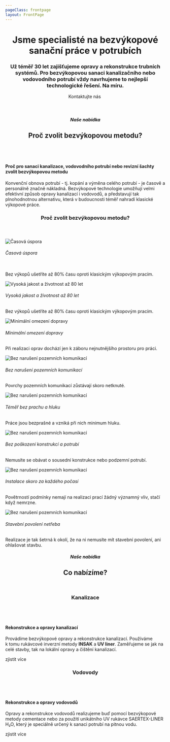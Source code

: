 ```yaml
---
pageClass: frontpage
layout: FrontPage
---
```

<header class="frontpage__header">
    <main class="frontpage__header__content">
        <h1 class="frontpage__header__jsme-specialiste">
            Jsme specialisté 
            na bezvýkopové sanační 
            práce v potrubích
        </h1>
        <h3 class="frontpage__header__uz-temer-30-let">
            Už téměř 30 let zajišťujeme opravy a rekonstrukce trubních systémů. Pro bezvýkopovou sanaci kanalizačního nebo vodovodního potrubí vždy navrhujeme to nejlepší technologické řešení. Na míru.
        </h3>
        <router-link class="frontpage__header__button--kontaktujte-nas" to="/kontakt">Kontaktujte nás</router-link>
        <img class="frontpage__header__img" src="/img/frontpage/1.png" alt="">
    </main>
</header>
<main class="frontpage__content">
    <section class="section section--narrow nase-nabidka-proc-zvolit">
        <header class="section__header header--default">
            <h5 class="section__subtitle">Naše nabídka</h5>
            <h2 class="section__title title--big">Proč zvolit bezvýkopovou metodu?</h2>
        </header>
        <main class="section__content">
            <div class="section__info-box info-box--photo-left info-box--photo-vcenter">
                <img class="section__info-box__img" src="/img/frontpage/2.png" alt=""/>
                <div class="section__info-box__text-box">
                    <h4 class="info-box__text-box__title">Proč pro sanaci kanalizace, vodovodního potrubí nebo revizní šachty zvolit bezvýkopovou metodu</h4>
                    <p class="info-box__text-box__content">Konvenční obnova potrubí - tj. kopání a výměna celého potrubí - je časově a personálně značně nákladná. Bezvýkopové technologie umožňují velmi efektivní způsob opravy kanalizací i vodovodů, a představují tak plnohodnotnou alternativu, která v budoucnosti téměř nahradí klasické výkopové práce.</p>
                </div>
            </div>
        </main>
    </section>
    <section class="section section--wide section--gray proc-zvolit-bezvykopovou-metodu">
        <header class="section__header header--small">
            <h3 class="section__title title--small">Proč zvolit bezvýkopovou metodu?</h3>
        </header>
        <main class="section__content why-boxes">
            <div class="why-box">
                <div class="why-box__img-box">
                    <img src="/img/frontpage/why-clock.svg" alt="Časová úspora"/>
                </div>
                <h6 class="why-box__title">Časová úspora<br/>&nbsp;</h6>
                <p class="why-box__text">Bez výkopů ušetříte až 80% času oproti klasickým výkopovým pracím.</p>
            </div>
            <div class="why-box">
                <div class="why-box__img-box">
                    <img src="/img/frontpage/why-calendar.svg" alt="Vysoká jakost a životnost až 80 let"/>
                </div>
                <h6 class="why-box__title">Vysoká jakost a životnost až 80 let</h6>
                <p class="why-box__text">Bez výkopů ušetříte až 80% času oproti klasickým výkopovým pracím.</p>
            </div>
            <div class="why-box">
                <div class="why-box__img-box">
                    <img src="/img/frontpage/why-limitation.svg" alt="Minimální omezení dopravy"/>
                </div>
                <h6 class="why-box__title">Minimální omezení dopravy</h6>
                <p class="why-box__text">Při realizaci oprav dochází jen k záboru nejnutnějšího prostoru pro práci.</p>
            </div>
            <div class="why-box">
                <div class="why-box__img-box">
                    <img class="why-box__img" src="/img/frontpage/why-road.svg" alt="Bez narušení pozemních komunikací"/>
                </div>
                <h6 class="why-box__title">Bez narušení pozemních komunikací</h6>
                <p class="why-box__text">Povrchy pozemních komunikací zůstávají skoro netknuté.</p>
            </div>
            <div class="why-box">
                <div class="why-box__img-box">
                    <img class="why-box__img" src="/img/frontpage/why-dust.svg" alt="Bez narušení pozemních komunikací"/>
                </div>
                <h6 class="why-box__title">Téměř bez prachu a hluku</h6>
                <p class="why-box__text">Práce jsou bezprašné a vzniká při nich minimum hluku.</p>
            </div>
            <div class="why-box">
                <div class="why-box__img-box">
                    <img class="why-box__img" src="/img/frontpage/why-pipe.svg" alt="Bez narušení pozemních komunikací"/>
                </div>
                <h6 class="why-box__title">Bez poškození konstrukcí a potrubí</h6>
                <p class="why-box__text">Nemusíte se obávat o sousední konstrukce nebo podzemní potrubí.</p>
            </div>
            <div class="why-box">
                <div class="why-box__img-box">
                    <img class="why-box__img" src="/img/frontpage/why-weather.svg" alt="Bez narušení pozemních komunikací"/>
                </div>
                <h6 class="why-box__title">Instalace skoro za každého počasí</h6>
                <p class="why-box__text">Povětrností podmínky nemají na realizaci prací žádný významný vliv, stačí když nemrzne.</p>
            </div>
            <div class="why-box">
                <div class="why-box__img-box">
                    <img class="why-box__img" src="/img/frontpage/why-agreement.svg" alt="Bez narušení pozemních komunikací"/>
                </div>
                <h6 class="why-box__title">Stavební povolení netřeba</h6>
                <p class="why-box__text">Realizace je tak šetrná k okolí, že na ni nemusíte mít stavební povolení, ani ohlašovat stavbu.</p>
            </div>
        </main>
    </section>
    <section class="section section--narrow co-nabizime">
        <header class="section__header header--default">
            <h5 class="section__subtitle">Naše nabídka</h5>
            <h2 class="section__title title--big">Co nabízíme?</h2>
        </header>
        <main class="section__content">
            <div class="service-link service-link--kanalizace service-link--image-left service-link--white">
                <header class="service-link__header">
                    <h3 class="service-link__title">Kanalizace</h3>
                </header>
                <img class="service-link__img" src="/img/frontpage/2.png" alt=""/>
                <main class="service-link__content">
                    <h4 class="service-link__content__header">Rekonstrukce a opravy kanalizací</h4>
                    <p class="service-link__content__text">Provádíme bezvýkopové opravy a rekonstrukce kanalizací. Používáme k tomu rukávcové inverzní metody <b>INSAK</b> a <b>UV liner</b>. Zaměřujeme se jak na celé stavby, tak na lokální opravy a čištění kanalizací.</p>
                    <a class="service-link__content__cta">zjistit více</a>
                </main>
            </div>
            <div class="service-link service-link--vodovody service-link--image-right service-link--blue">
                <header class="service-link__header">
                    <h3 class="service-link__title">Vodovody</h3>
                </header>
                <img class="service-link__img" src="/img/frontpage/3.png" alt=""/>
                <main class="service-link__content">
                    <h4 class="service-link__content__header">Rekonstrukce a opravy vodovodů</h4>
                    <p class="service-link__content__text">Opravy a rekonstrukce vodovodů realizujeme buď pomocí bezvýkopové metody cementace nebo za použití unikátního UV rukávce SAERTEX-LINER H₂O, který je speciálně určený k sanaci potrubí na pitnou vodu.
                    </p>
                    <a class="service-link__content__cta">zjistit více</a>
                </main>
            </div>
        </main>
    </section>
</main>


<!-- <ServicesRouter /> -->

<Contact />
